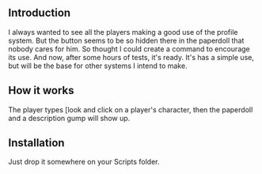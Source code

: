 ## Introduction ##

I always wanted to see all the players making a good use of the profile system. But the button seems to be so hidden there in the paperdoll that nobody cares for him. So thought I could create a command to encourage its use. And now, after some hours of tests, it's ready. It's has a simple use, but will be the base for other systems I intend to make.

## How it works ##

The player types [look and click on a player's character, then the paperdoll and a description gump will show up.

## Installation ##

Just drop it somewhere on your Scripts folder. 